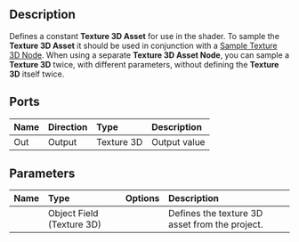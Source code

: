 ## Description

Defines a constant **Texture 3D Asset** for use in the shader. To sample the **Texture 3D Asset** it should be used in conjunction with a [Sample Texture 3D Node](Sample-Texture-3D-Node.md). When using a separate **Texture 3D Asset Node**, you can sample a **Texture 3D** twice, with different parameters, without defining the **Texture 3D** itself twice.

## Ports

| Name        | Direction           | Type  | Description |
|:------------ |:-------------|:-----|:---|
| Out | Output      |    Texture 3D | Output value |

## Parameters

| Name        | Type           | Options  | Description |
|:------------ |:-------------|:-----|:---|
|      | Object Field (Texture 3D) |  | Defines the texture 3D asset from the project. |